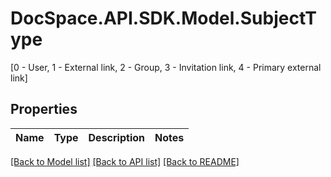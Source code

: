# DocSpace.API.SDK.Model.SubjectType
[0 - User, 1 - External link, 2 - Group, 3 - Invitation link, 4 - Primary external link]

## Properties

Name | Type | Description | Notes
------------ | ------------- | ------------- | -------------

[[Back to Model list]](../README.md#documentation-for-models) [[Back to API list]](../README.md#documentation-for-api-endpoints) [[Back to README]](../README.md)

